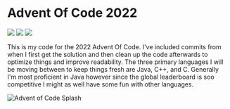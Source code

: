 # Advent Of Code 2022

![](https://img.shields.io/badge/day%20📅-29-blue)
![](https://img.shields.io/badge/stars%20⭐-16-yellow)
![](https://img.shields.io/badge/days%20completed-8-red)

This is my code for the 2022 Advent Of Code. I've included commits from when I first get the solution and then clean up the code afterwards to optimize things and improve readability. The three primary languages I will be moving between to keep things fresh are Java, C++, and C. Generally I'm most proficient in Java however since the global leaderboard is soo competitive I might as well have some fun with other languages.

![Advent of Code Splash](https://repository-images.githubusercontent.com/433707960/12e630f1-619e-4578-8e92-e7569bc87a5a)
